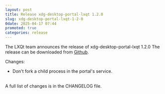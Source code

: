 ```yaml
---
layout: post
title: Release xdg-desktop-portal-lxqt 1.2.0
slug: xdg-desktop-portal-lxqt-1-2-0
0date: 2025-04-17 07:44
promoted: true
categories: release
---
```


The LXQt team announces the release of xdg-desktop-portal-lxqt 1.2.0
The release can be downloaded from [Github](https://github.com/lxqt/xdg-desktop-portal-lxqt/releases).

Changes:

 * Don't fork a child process in the portal's service.

<br/>
A full list of changes is in the CHANGELOG file.
<br/>
